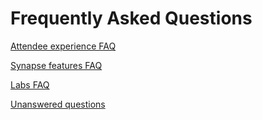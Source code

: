 # Frequently Asked Questions

[Attendee experience FAQ](./attendee-experience.md)

[Synapse features FAQ](./synapse-features.md)

[Labs FAQ](./labs.md)

[Unanswered questions](./unanswered.md)
